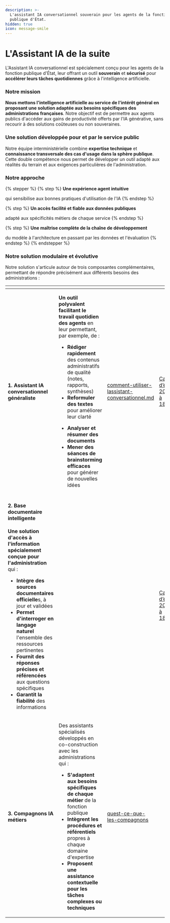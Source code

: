 ```yaml
---
description: >-
  L'assistant IA conversationnel souverain pour les agents de la fonction
  publique d'État.
hidden: true
icon: message-smile
---
```


# L'Assistant IA de la suite

L'Assistant IA conversationnel est spécialement conçu pour les agents de la fonction publique d'État, leur offrant un outil **souverain** et **sécurisé** pour **accélérer leurs tâches quotidiennes** grâce à l'intelligence artificielle.

### Notre mission

**Nous mettons l'intelligence artificielle au service de l'intérêt général en proposant une solution adaptée aux besoins spécifiques des administrations françaises**. Notre objectif est de permettre aux agents publics d'accéder aux gains de productivité offerts par l'IA générative, sans recourir à des solutions coûteuses ou non souveraines.

### Une solution développée pour et par le service public

Notre équipe interministérielle combine **expertise technique** et **connaissance transversale des cas d'usage dans la sphère publique**. Cette double compétence nous permet de développer un outil adapté aux réalités du terrain et aux exigences particulières de l'administration.

### Notre approche



{% stepper %}
{% step %}
**Une expérience agent intuitive**

&#x20;qui sensibilise aux bonnes pratiques d'utilisation de l'IA
{% endstep %}

{% step %}
**Un accès facilité et fiable aux données publiques**

&#x20;adapté aux spécificités métiers de chaque service
{% endstep %}

{% step %}
**Une maîtrise complète de la chaîne de développement**

du modèle à l'architecture en passant par les données et l'évaluation
{% endstep %}
{% endstepper %}



### Notre solution modulaire et évolutive

Notre solution s'articule autour de trois composantes complémentaires, permettant de répondre précisément aux différents besoins des administrations :

<table data-view="cards"><thead><tr><th></th><th></th><th data-type="content-ref"></th><th data-hidden data-card-cover data-type="files"></th></tr></thead><tbody><tr><td><h4>1. Assistant IA conversationnel généraliste</h4></td><td><p><strong>Un outil polyvalent facilitant le travail quotidien des agents</strong> en leur permettant, par exemple, de :<br></p><ul><li><strong>Rédiger rapidement</strong> des contenus administratifs de qualité (notes, rapports, synthèses)</li><li><strong>Reformuler des textes</strong> pour améliorer leur clarté</li></ul><ul><li><strong>Analyser et résumer des documents</strong></li><li><strong>Mener des séances de brainstorming efficaces</strong> pour générer de nouvelles idées</li></ul></td><td><a href="comment-utiliser-lassistant-conversationnel.md">comment-utiliser-lassistant-conversationnel.md</a></td><td><a href="../../.gitbook/assets/Capture d’écran 2025-05-19 à 18.30.43.png">Capture d’écran 2025-05-19 à 18.30.43.png</a></td></tr><tr><td><h4>2. Base documentaire intelligente</h4><p><strong>Une solution d'accès à l'information spécialement conçue pour l'administration</strong> qui :</p><ul><li><strong>Intègre des sources documentaires officielle</strong>s, à jour et validées</li><li><strong>Permet d'interroger en langage naturel</strong> l'ensemble des ressources pertinentes</li><li><strong>Fournit des réponses précises et référencées</strong> aux questions spécifiques</li><li><strong>Garantit la fiabilité</strong> des informations </li></ul></td><td></td><td></td><td><a href="../../.gitbook/assets/Capture d’écran 2025-05-19 à 18.44.34.png">Capture d’écran 2025-05-19 à 18.44.34.png</a></td></tr><tr><td><h4>3. Compagnons IA métiers</h4></td><td><p>Des assistants spécialisés développés en co-construction avec les administrations qui :</p><ul><li><strong>S'adaptent aux besoins spécifiques de chaque métier</strong> de la fonction publique</li><li><strong>Intègrent les procédures et référentiels</strong> propres à chaque domaine d'expertise</li><li><strong>Proposent une assistance contextuelle pour les tâches complexes ou techniques</strong></li></ul></td><td><a href="quest-ce-que-les-compagnons/">quest-ce-que-les-compagnons</a></td><td></td></tr></tbody></table>







